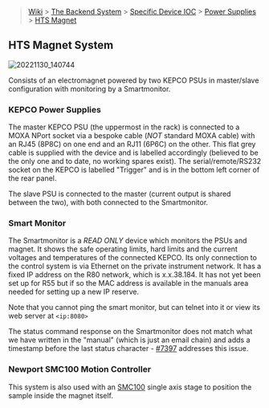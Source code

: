 > [Wiki](Home) > [The Backend System](The-Backend-System) > [Specific Device IOC](Specific-Device-IOC) > [Power Supplies](Power-Supplies) > [HTS Magnet](HTS-Magnet)

## HTS Magnet System
![20221130_140744](https://user-images.githubusercontent.com/14823767/204819524-231b166f-1085-4ad6-b43e-59eb3096af49.jpg)


Consists of an electromagnet powered by two KEPCO PSUs in master/slave configuration with monitoring by a Smartmonitor.

### KEPCO Power Supplies

The master KEPCO PSU (the uppermost in the rack) is connected to a MOXA NPort socket via a bespoke cable (_NOT_ standard MOXA cable) with an RJ45 (8P8C) on one end and an RJ11 (6P6C) on the other.  This flat grey cable is supplied with the device and is labelled accordingly (believed to be the only one and to date, no working spares exist).  The serial/remote/RS232 socket on the KEPCO is labelled "Trigger" and is in the bottom left corner of the rear panel.

The slave PSU is connected to the master (current output is shared between the two), with both connected to the Smartmonitor.

### Smart Monitor

The Smartmonitor is a _READ ONLY_ device which monitors the PSUs and magnet.  It shows the safe operating limits, hard limits and the current voltages and temperatures of the connected KEPCO.  Its only connection to the control system is via Ethernet on the private instrument network.  It has a fixed IP address on the R80 network, which is x.x.38.184. It has not yet been set up for R55 but if so the MAC address is available in the manuals area needed for setting up a new IP reserve.

Note that you cannot ping the smart monitor, but can telnet into it or view its web server at `<ip:8080>`

The status command response on the Smartmonitor does not match what we have written in the "manual" (which is just an email chain) and adds a timestamp before the last status character - [#7397](https://github.com/ISISComputingGroup/IBEX/issues/7397) addresses this issue.

### Newport SMC100 Motion Controller

This system is also used with an [SMC100](https://github.com/ISISComputingGroup/ibex_developers_manual/wiki/SMC100) single axis stage to position the sample inside the magnet itself.
